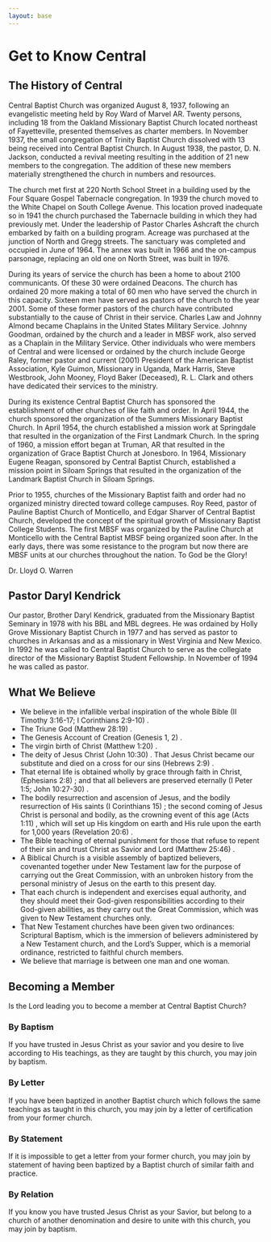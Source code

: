 ```yaml
---
layout: base
---
```

# Get to Know Central

## The History of Central

Central Baptist Church was organized August 8, 1937, following an evangelistic meeting held by Roy Ward of Marvel AR. Twenty persons, including 18 from the Oakland Missionary Baptist Church located northeast of Fayetteville, presented themselves as charter members. In November 1937, the small congregation of Trinity Baptist Church dissolved with 13 being received into Central Baptist Church. In August 1938, the pastor, D. N. Jackson, conducted a revival meeting resulting in the addition of 21 new members to the congregation. The addition of these new members materially strengthened the church in numbers and resources.

The church met first at 220 North School Street in a building used by the Four Square Gospel Tabernacle congregation. In 1939 the church moved to the White Chapel on South College Avenue. This location proved inadequate so in 1941 the church purchased the Tabernacle building in which they had previously met. Under the leadership of Pastor Charles Ashcraft the church embarked by faith on a building program. Acreage was purchased at the junction of North and Gregg streets. The sanctuary was completed and occupied in June of 1964. The annex was built in 1966 and the on-campus parsonage, replacing an old one on North Street, was built in 1976.

During its years of service the church has been a home to about 2100 communicants. Of these 30 were ordained Deacons. The church has ordained 20 more making a total of 60 men who have served the church in this capacity. Sixteen men have served as pastors of the church to the year 2001. Some of these former pastors of the church have contributed substantially to the cause of Christ in their service. Charles Law and Johnny Almond became Chaplains in the United States Military Service. Johnny Goodman, ordained by the church and a leader in MBSF work, also served as a Chaplain in the Military Service. Other individuals who were members of Central and were licensed or ordained by the church include George Raley, former pastor and current (2001) President of the American Baptist Association, Kyle Guimon, Missionary in Uganda, Mark Harris, Steve Westbrook, John Mooney, Floyd Baker (Deceased), R. L. Clark and others have dedicated their services to the ministry.

During its existence Central Baptist Church has sponsored the establishment of other churches of like faith and order. In April 1944, the church sponsored the organization of the Summers Missionary Baptist Church. In April 1954, the church established a mission work at Springdale that resulted in the organization of the First Landmark Church. In the spring of 1960, a mission effort began at Truman, AR that resulted in the organization of Grace Baptist Church at Jonesboro. In 1964, Missionary Eugene Reagan, sponsored by Central Baptist Church, established a mission point in Siloam Springs that resulted in the organization of the Landmark Baptist Church in Siloam Springs.

Prior to 1955, churches of the Missionary Baptist faith and order had no organized ministry directed toward college campuses. Roy Reed, pastor of Pauline Baptist Church of Monticello, and Edgar Sharver of Central Baptist Church, developed the concept of the spiritual growth of Missionary Baptist College Students. The first MBSF was organized by the Pauline Church at Monticello with the Central Baptist MBSF being organized soon after. In the early days, there was some resistance to the program but now there are MBSF units at our churches throughout the nation. To God be the Glory!

Dr. Lloyd O. Warren

## Pastor Daryl Kendrick

Our pastor, Brother Daryl Kendrick, graduated from the Missionary Baptist Seminary in 1978 with his BBL and MBL degrees. He was ordained by Holly Grove Missionary Baptist Church in 1977 and has served as pastor to churches in Arkansas and as a missionary in West Virginia and New Mexico. In 1992 he was called to Central Baptist Church to serve as the collegiate director of the Missionary Baptist Student Fellowship. In November of 1994 he was called as pastor.

## What We Believe

- We believe in the infallible verbal inspiration of the whole Bible (II Timothy 3:16-17; I Corinthians 2:9-10) .
- The Triune God (Matthew 28:19) .
- The Genesis Account of Creation (Genesis 1, 2) .
- The virgin birth of Christ (Matthew 1:20) .
- The deity of Jesus Christ (John 10:30) .
That Jesus Christ became our substitute and died on a cross for our sins (Hebrews 2:9) .
- That eternal life is obtained wholly by grace through faith in Christ, (Ephesians 2:8) ; and that all believers are preserved eternally (I Peter 1:5; John 10:27-30) .
- The bodily resurrection and ascension of Jesus, and the bodily resurrection of His saints (I Corinthians 15) ; the second coming of Jesus Christ is personal and bodily, as the crowning event of this age (Acts 1:11) , which will set up His kingdom on earth and His rule upon the earth for 1,000 years (Revelation 20:6) .
- The Bible teaching of eternal punishment for those that refuse to repent of their sin and trust Christ as Savior and Lord (Matthew 25:46) .
- A Biblical Church is a visible assembly of baptized believers, covenanted together under New Testament law for the purpose of carrying out the Great Commission, with an unbroken history from the personal ministry of Jesus on the earth to this present day.
- That each church is independent and exercises equal authority, and they should meet their God-given responsibilities according to their God-given abilities, as they carry out the Great Commission, which was given to New Testament churches only.
- That New Testament churches have been given two ordinances: Scriptural Baptism, which is the immersion of believers administered by a New Testament church, and the Lord’s Supper, which is a memorial ordinance, restricted to faithful church members.
- We believe that marriage is between one man and one woman.

## Becoming a Member

Is the Lord leading you to become a member at Central Baptist Church?

### By Baptism

If you have trusted in Jesus Christ as your savior and you desire to live according to His teachings, as they are taught by this church, you may join by baptism.

### By Letter

If you have been baptized in another Baptist church which follows the same teachings as taught in this church, you may join by a letter of certification from your former church.

### By Statement

If it is impossible to get a letter from your former church, you may join by statement of having been baptized by a Baptist church of similar faith and practice.

### By Relation

If you know you have trusted Jesus Christ as your Savior, but belong to a church of another denomination and desire to unite with this church, you may join by baptism.
